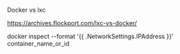 Docker vs lxc

https://archives.flockport.com/lxc-vs-docker/

docker inspect --format '{{ .NetworkSettings.IPAddress }}' container_name_or_id